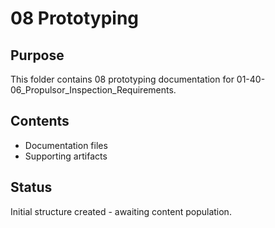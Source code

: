# 08 Prototyping

## Purpose
This folder contains 08 prototyping documentation for 01-40-06_Propulsor_Inspection_Requirements.

## Contents
- Documentation files
- Supporting artifacts

## Status
Initial structure created - awaiting content population.
